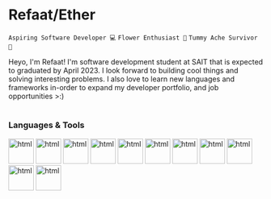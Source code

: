 # Refaat/Ether
`Aspiring Software Developer 💻` `Flower Enthusiast 🌻` `Tummy Ache Survivor 🥇`

<p>
Heyo, I'm Refaat! I'm software development student at SAIT that is expected to graduated by April 2023. I look forward to building cool things and solving interesting problems. I also love to learn new languages and frameworks in-order to expand my developer portfolio, and job opportunities >:)
</p>

#

### Languages & Tools
<div>
    <img alt="html" width="50px" src="https://cdn.jsdelivr.net/gh/devicons/devicon/icons/html5/html5-plain.svg" />  
    <img alt="html" width="50px" src="https://cdn.jsdelivr.net/gh/devicons/devicon/icons/css3/css3-plain.svg" />  
    <img alt="html" width="50px" src="https://cdn.jsdelivr.net/gh/devicons/devicon/icons/javascript/javascript-plain.svg"  />  
    <img alt="html" width="50px" src="https://cdn.jsdelivr.net/gh/devicons/devicon/icons/nodejs/nodejs-original.svg"  />  
    <img alt="html" width="50px" src="https://cdn.jsdelivr.net/gh/devicons/devicon/icons/python/python-original.svg"  /> 
    <img alt="html" width="50px" src="https://cdn.jsdelivr.net/gh/devicons/devicon/icons/java/java-original.svg"  />
    <img alt="html" width="50px" src="https://cdn.jsdelivr.net/gh/devicons/devicon/icons/mongodb/mongodb-plain.svg"   />
    <img alt="html" width="50px" src="https://cdn.jsdelivr.net/gh/devicons/devicon/icons/mysql/mysql-original.svg"   />
    <img alt="html" width="50px" src="https://cdn.jsdelivr.net/gh/devicons/devicon/icons/react/react-original.svg"    />
    <img alt="html" width="50px" src="https://cdn.jsdelivr.net/gh/devicons/devicon/icons/express/express-original.svg"    />
    <img alt="html" width="50px" src="https://cdn.jsdelivr.net/gh/devicons/devicon/icons/vscode/vscode-original.svg"    />
<div>

#
  

